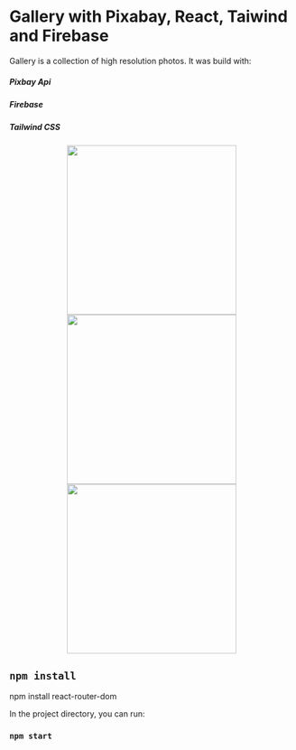 # Gallery with Pixabay, React, Taiwind and Firebase

Gallery is a collection of high resolution photos. It was build with:

##### Pixbay Api
##### Firebase
##### Tailwind CSS

<p align="center">
  <img width="300" height="300" src="https://user-images.githubusercontent.com/44949877/201139255-1ed67ec5-1ab5-4341-a37d-583efb6057ff.png">
<img width="300" height="300" src="https://user-images.githubusercontent.com/44949877/201139296-6930f844-f973-4f65-aeda-39573db895b3.png">
<img width="300" height="300" src="https://user-images.githubusercontent.com/44949877/201139312-dd8a6ae6-23bf-46fa-9549-9c30c7208c72.png">
</p>

## `npm install`

npm install react-router-dom

In the project directory, you can run:

### `npm start`

